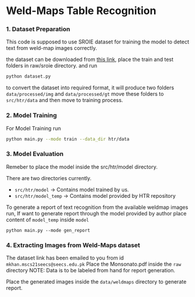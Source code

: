 # Weld-Maps Table Recognition

### 1. Dataset Preparation
This code is supposed to use SROIE dataset for training the model to detect text from weld-map images correctly.


the dataset can be downloaded from [this link](https://www.kaggle.com/datasets/urbikn/sroie-datasetv2), place the train and test folders in raw/sroie directory.
and run 
```bash
python dataset.py
```
to convert the dataset into required format, it will produce two folders `data/processed/img` and `data/processed/gt` move these folders to 
`src/htr/data` and then move to training process.

### 2. Model Training
For Model Training run
```bash
python main.py --mode train --data_dir htr/data
```

### 3. Model Evaluation
Remeber to place the model inside the src/htr/model directory.

There are two directories currently.
* `src/htr/model` -> Contains model trained by us.
* `src/htr/model_temp` -> Contains model provided by HTR repository

To generate a report of text recognition from the available weldmap images run, If want to generate report through the model
provided by author place content of `model_temp` inside `model`
```
python main.py --mode gen_report
```


### 4. Extracting Images from Weld-Maps dataset
The dataset link has been emailed to you from id `mkhan.mscs21seecs@seecs.edu.pk`
Place the Monsonato.pdf inside the `raw` directory
NOTE: Data is to be labeled from hand for report generation.

Place the generated images inside the `data/weldmaps` directory to generate report.